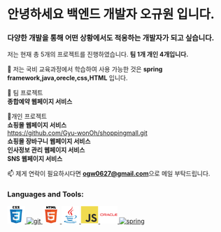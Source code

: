 <h1 align="left">안녕하세요 백엔드 개발자 오규원 입니다.</h1>
<h3 align="left">다양한 개발을 통해 어떤 상황에서도 적응하는 개발자가 되고 싶습니다.</h3>

저는 현재 총 5개의 프로젝트를 진행하였습니다. **팀 1개 개인 4개입니다.**

🌱 저는 국비 교육과정에서 학습하여 사용 가능한 것은 **spring framework,java,orecle,css,HTML** 입니다. 

👯 팀 프로젝트<br>
**종합예약 웹페이지 서비스**

🤝개인 프로젝트<br>
**쇼핑몰 웹페이지 서비스**<br>
https://github.com/Gyu-wonOh/shoppingmall.git<br>
**쇼핑몰 장바구니 웹페이지 서비스**<br>
**인사정보 관리 웹페이지 서비스**<br>
**SNS 웹페이지 서비스**<br>

📫 제게 연락이 필요하시다면 **ogw0627@gmail.com**으로 메일 부탁드립니다.

<p align="left">
</p>

<h3 align="left">Languages and Tools:</h3>
<p align="left"> <a href="https://www.w3schools.com/css/" target="_blank" rel="noreferrer"> <img src="https://raw.githubusercontent.com/devicons/devicon/master/icons/css3/css3-original-wordmark.svg" alt="css3" width="40" height="40"/> </a> <a href="https://git-scm.com/" target="_blank" rel="noreferrer"> <img src="https://www.vectorlogo.zone/logos/git-scm/git-scm-icon.svg" alt="git" width="40" height="40"/> </a> <a href="https://www.w3.org/html/" target="_blank" rel="noreferrer"> <img src="https://raw.githubusercontent.com/devicons/devicon/master/icons/html5/html5-original-wordmark.svg" alt="html5" width="40" height="40"/> </a> <a href="https://www.java.com" target="_blank" rel="noreferrer"> <img src="https://raw.githubusercontent.com/devicons/devicon/master/icons/java/java-original.svg" alt="java" width="40" height="40"/> </a> <a href="https://developer.mozilla.org/en-US/docs/Web/JavaScript" target="_blank" rel="noreferrer"> <img src="https://raw.githubusercontent.com/devicons/devicon/master/icons/javascript/javascript-original.svg" alt="javascript" width="40" height="40"/> </a> <a href="https://www.oracle.com/" target="_blank" rel="noreferrer"> <img src="https://raw.githubusercontent.com/devicons/devicon/master/icons/oracle/oracle-original.svg" alt="oracle" width="40" height="40"/> </a> <a href="https://spring.io/" target="_blank" rel="noreferrer"> <img src="https://www.vectorlogo.zone/logos/springio/springio-icon.svg" alt="spring" width="40" height="40"/> </a> </p>
